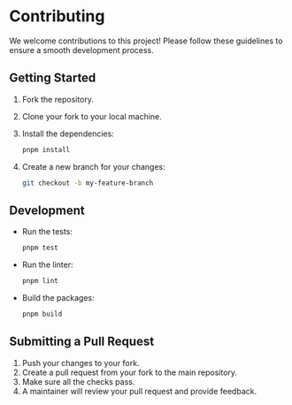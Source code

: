 # Contributing

We welcome contributions to this project! Please follow these guidelines to ensure a smooth development process.

## Getting Started

1.  Fork the repository.
2.  Clone your fork to your local machine.
3.  Install the dependencies:

    ```bash
    pnpm install
    ```

4.  Create a new branch for your changes:

    ```bash
    git checkout -b my-feature-branch
    ```

## Development

- Run the tests:

  ```bash
  pnpm test
  ```

- Run the linter:

  ```bash
  pnpm lint
  ```

- Build the packages:

  ```bash
  pnpm build
  ```

## Submitting a Pull Request

1.  Push your changes to your fork.
2.  Create a pull request from your fork to the main repository.
3.  Make sure all the checks pass.
4.  A maintainer will review your pull request and provide feedback.
